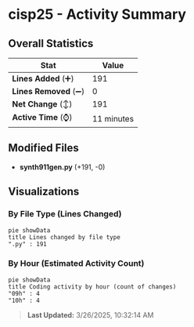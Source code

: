 # cisp25 - Activity Summary 

## Overall Statistics

| Stat                   | Value                                                             |
| ---------------------- | ----------------------------------------------------------------- |
| **Lines Added** (➕)   | 191                                          |
| **Lines Removed** (➖) | 0                                        |
| **Net Change** (↕)    | 191                |
| **Active Time** (⌚)   | 11 minutes |


## Modified Files
- **synth911gen.py** (+191, -0)

## Visualizations

### By File Type (Lines Changed)

```mermaid
pie showData
title Lines changed by file type
".py" : 191
```

### By Hour (Estimated Activity Count)

```mermaid
pie showData
title Coding activity by hour (count of changes)
"09h" : 4
"10h" : 4
```


> **Last Updated:** 3/26/2025, 10:32:14 AM